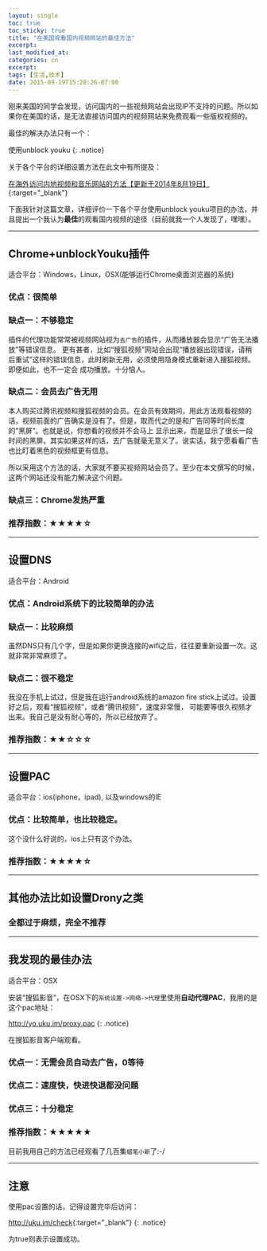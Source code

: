 ```yaml
---
layout: single
toc: true
toc_sticky: true
title: "在美国观看国内视频网站的最佳方法"
excerpt:
last_modified_at:
categories: cn
excerpt:
tags: [生活,技术]
date: 2015-09-19T15:28:26-07:00
---
```



刚来美国的同学会发现，访问国内的一些视频网站会出现IP不支持的问题。所以如果你在美国的话，是无法直接访问国内的视频网站来免费观看一些版权视频的。

最佳的解决办法只有一个：

使用unblock youku
{: .notice}

关于各个平台的详细设置方法在此文中有所提及：

[在海外访问内地视频和音乐网站的方法【更新于2014年8月19日】](https://docs.google.com/document/d/1lea5Wi80DE5_DZsuVfAkYocN2-byQh10COGahRSGLlo/edit){:target="_blank"}

下面我针对这篇文章，详细评价一下各个平台使用unblock youku项目的办法，并且提出一个我认为**最佳**的观看国内视频的途径（目前就我一个人发现了，嘿嘿）。

---

## Chrome+unblockYouku插件

适合平台：Windows，Linux，OSX(能够运行Chrome桌面浏览器的系统)

### 优点：很简单  

### 缺点一：不够稳定

插件的代理功能常常被视频网站视为`去广告`的插件，从而播放器会显示“广告无法播放”等错误信息。
更有甚者，比如“搜狐视频”网站会出现“播放器出现错误，请稍后重试”这样的错误信息，此时刷新无用，必须使用隐身模式重新进入搜狐视频。即便如此，也不一定会
成功播放。十分恼人。

### 缺点二：会员去广告无用

本人购买过腾讯视频和搜狐视频的会员。在会员有效期间，用此方法观看视频的话，视频前面的广告确实是没有了。但是，取而代之的是和广告同等时间长度的“黑屏”。也就是说，你想看的视频并不会马上
显示出来，而是显示了很长一段时间的黑屏。其实如果这样的话，去广告就毫无意义了。说实话，我宁愿看看广告也比盯着黑色的视频框更有信息。

所以采用这个方法的话，大家就不要买视频网站会员了。至少在本文撰写的时候，这两个网站还没有能力解决这个问题。

### 缺点三：Chrome发热严重

### 推荐指数：★★★★☆

---

## 设置DNS

适合平台：Android

### 优点：Android系统下的比较简单的办法

### 缺点一：比较麻烦

虽然DNS只有几个字，但是如果你更换连接的wifi之后，往往要重新设置一次。这就非常非常麻烦了。

### 缺点二：很不稳定

我没在手机上试过，但是我在运行android系统的amazon fire stick上试过。设置好之后，观看“搜狐视频”，或者“腾讯视频”，速度非常慢，
可能要等很久视频才出来。我自己是没有耐心等的，所以已经放弃了。

### 推荐指数：★★☆☆☆

---

## 设置PAC

适合平台：ios(iphone，ipad), 以及windows的IE

### 优点：比较简单，也比较稳定。

这个没什么好说的，ios上只有这个办法。

### 推荐指数：★★★★☆

---

## 其他办法比如设置Drony之类

### 全都过于麻烦，完全不推荐

---

## 我发现的最佳办法

适合平台：OSX

安装“搜狐影音”，在OSX下的`系统设置->网络->代理`里使用**自动代理PAC**，我用的是这个pac地址：

http://yo.uku.im/proxy.pac
{: .notice}

在搜狐影音客户端观看。

### 优点一：无需会员自动去广告，0等待

### 优点二：速度快，快进快退都没问题

### 优点三：十分稳定

### 推荐指数：★★★★★

目前我用自己的方法已经观看了几百集`蜡笔小新`了:-/

---

## 注意

使用pac设置的话，记得设置完毕后访问：

<http://uku.im/check>{:target="_blank"}
{: .notice}

为true则表示设置成功。

